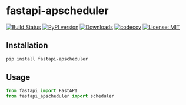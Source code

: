 # fastapi-apscheduler


[![Build Status](https://travis-ci.com/viniciuschiele/fastapi-apscheduler.svg?branch=master)](https://travis-ci.com/viniciuschiele/fastapi-apscheduler)
[![PyPI version](https://badge.fury.io/py/fastapi-apscheduler.svg)](https://badge.fury.io/py/fastapi-apscheduler)
[![Downloads](https://pepy.tech/badge/fastapi-apscheduler)](https://pepy.tech/project/fastapi-apscheduler)
[![codecov](https://codecov.io/gh/viniciuschiele/fastapi-apscheduler/branch/master/graph/badge.svg)](https://codecov.io/gh/viniciuschiele/fastapi-apscheduler)
[![License: MIT](https://img.shields.io/badge/License-MIT-yellow.svg)](https://opensource.org/licenses/MIT)

## Installation

```bash
pip install fastapi-apscheduler
```

## Usage

```python
from fastapi import FastAPI
from fastapi_apscheduler import scheduler
